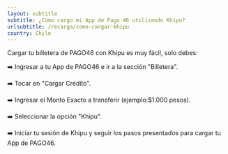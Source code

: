 ```yaml
---
layout: subtitle
subtitle: ¿Cómo cargo mi App de Pago 46 utilizando Khipu?
urlsubtitle: /recarga/como-cargar-khipu
country: Chile
---
```

Cargar tu billetera de PAGO46 con Khipu es muy fácil, solo debes:

➡️ Ingresar a tu App de PAGO46 e ir a la sección \"Billetera\".

➡️ Tocar en \"Cargar Crédito\".

➡️ Ingresar el Monto Exacto a transferir (ejemplo:$1.000 pesos).

➡️ Seleccionar la opción \"Khipu\".

➡️ Iniciar tu sesión de Khipu y seguir los pasos presentados para cargar tu App de PAGO46.